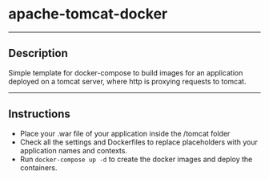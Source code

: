 # apache-tomcat-docker
---
## Description
Simple template for docker-compose to build images for an application deployed on a tomcat server, where http is proxying requests to tomcat.

---

## Instructions
- Place your .war file of your application inside the /tomcat folder
- Check all the settings and Dockerfiles to replace placeholders with your application names and contexts. 
- Run `docker-compose up -d` to create the docker images and deploy the containers.
